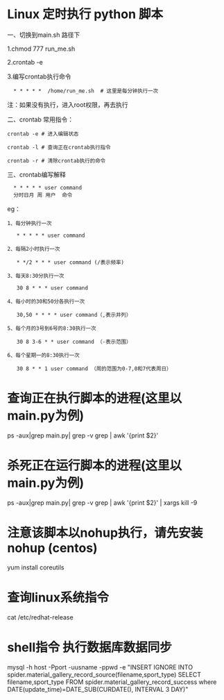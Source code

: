 # Linux 定时执行 python 脚本

一、切换到main.sh 路径下

   1.chmod 777 run_me.sh

   2.crontab -e

   3.编写crontab执行命令
    
      * * * * *  /home/run_me.sh  # 这里是每分钟执行一次

   注：如果没有执行，进入root权限，再去执行


二、crontab 常用指令：
    
    crontab -e # 进入编辑状态
    
    crontab -l # 查询正在crontab执行指令
    
    crontab -r # 清除crontab执行的命令
    
三、crontab编写解释
   
      * * * * * user command 
      分时日月 周 用户  命令
   

eg：
    
    1、每分钟执行一次
       
       * * * * * user command
    
    2、每隔2小时执行一次
       
       * */2 * * * user command (/表示频率)
    
    3、每天8:30分执行一次
       
       30 8 * * * user command
    
    4、每小时的30和50分各执行一次
       
       30,50 * * * * user command（,表示并列）
    
    5、每个月的3号到6号的8:30执行一次
       
       30 8 3-6 * * user command （-表示范围）
    
    6、每个星期一的8:30执行一次
       
       30 8 * * 1 user command （周的范围为0-7,0和7代表周日） 
       
       
       
# 查询正在执行脚本的进程(这里以main.py为例)

ps -aux|grep main.py| grep -v grep | awk '{print $2}'  

# 杀死正在运行脚本的进程(这里以main.py为例)

ps -aux|grep main.py| grep -v grep | awk '{print $2}' | xargs kill -9
    
# 注意该脚本以nohup执行，请先安装nohup (centos)

yum install coreutils 

# 查询linux系统指令
cat /etc/redhat-release

# shell指令 执行数据库数据同步
mysql -h host -Pport -uusname -ppwd -e "INSERT IGNORE INTO spider.material_gallery_record_source(filename,sport_type) SELECT filename,sport_type FROM spider.material_gallery_record_success where DATE(update_time)=DATE_SUB(CURDATE(), INTERVAL 3 DAY)"

